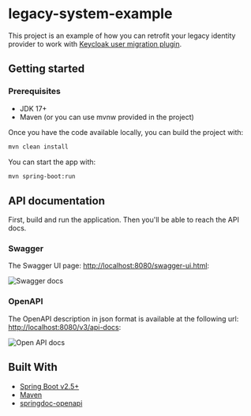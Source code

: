# legacy-system-example

This project is an example of how you can retrofit your legacy identity provider to work with
[Keycloak user migration plugin](https://github.com/daniel-frak/keycloak-user-migration).

## Getting started

### Prerequisites

* JDK 17+
* Maven (or you can use mvnw provided in the project)

Once you have the code available locally, you can build the project with:

```bash
mvn clean install
```

You can start the app with:

```bash
mvn spring-boot:run
```

## API documentation

First, build and run the application. Then you'll be able to reach the API docs.

### Swagger

The Swagger UI page: [http://localhost:8080/swagger-ui.html](http://localhost:8080/swagger-ui.html):

![Swagger docs](readme-images/docs-swagger.png)

### OpenAPI

The OpenAPI description in json format is available at the following url: 
[http://localhost:8080/v3/api-docs](http://localhost:8080/v3/api-docs):

![Open API docs](readme-images/docs-open-api.png)

## Built With

* [Spring Boot v2.5+](https://spring.io/projects/spring-boot)
* [Maven](https://maven.apache.org/)
* [springdoc-openapi](https://springdoc.org/)